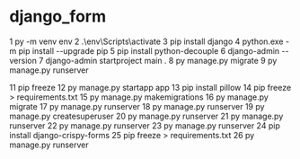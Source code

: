 # django_form
1 py -m venv env
   2 .\env\Scripts\activate
   3 pip install django
   4 python.exe -m pip install --upgrade pip
   5 pip install python-decouple
   6 django-admin --version
   7 django-admin startproject main .
   8 py manage.py migrate
   9 py manage.py runserver

  11 pip freeze
  12 py manage.py startapp app
  13 pip install pillow
  14 pip freeze > requirements.txt
  15 py manage.py makemigrations
  16 py manage.py migrate
  17 py manage.py runserver
  18 py manage.py runserver
  19 py manage.py createsuperuser
  20 py manage.py runserver
  21 py manage.py runserver
  22 py manage.py runserver
  23 py manage.py runserver
  24 pip install django-crispy-forms
  25 pip freeze > requirements.txt
  26 py manage.py runserver
